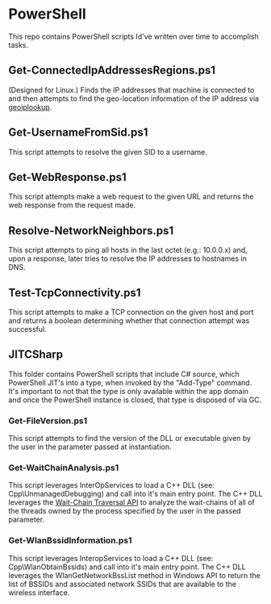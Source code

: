 # PowerShell
This repo contains PowerShell scripts Id've written over time to accomplish tasks.

## Get-ConnectedIpAddressesRegions.ps1
(Designed for Linux.) Finds the IP addresses that machine is connected to and then attempts to find the geo-location information of the IP address via [geoiplookup](https://linux.die.net/man/1/geoiplookup).

## Get-UsernameFromSid.ps1
This script attempts to resolve the given SID to a username.

## Get-WebResponse.ps1
This script attempts make a web request to the given URL and returns the web response from the request made.

## Resolve-NetworkNeighbors.ps1
This script attempts to ping all hosts in the last octet (e.g.: 10.0.0.x) and, upon a response, later tries to resolve the IP addresses to hostnames in DNS.

## Test-TcpConnectivity.ps1
This script attempts to make a TCP connection on the given host and port and returns a boolean determining whether that connection attempt was successful.

## JITCSharp
This folder contains PowerShell scripts that include C# source, which PowerShell JIT's into a type, when invoked by the "Add-Type" command. It's important to not that the type is only available within the app domain and once the PowerShell instance is closed, that type is disposed of via GC.

### Get-FileVersion.ps1
This script attempts to find the version of the DLL or executable given by the user in the parameter passed at instantiation.

### Get-WaitChainAnalysis.ps1
This script leverages InterOpServices to load a C++ DLL (see: Cpp\UnmanagedDebugging\) and call into it's main entry point. The C++ DLL leverages the [Wait-Chain Traversal API](https://docs.microsoft.com/en-us/windows/desktop/Debug/wait-chain-traversal) to analyze the wait-chains of all of the threads owned by the process specified by the user in the passed parameter.

### Get-WlanBssidInformation.ps1
This script leverages InteropServices to load a C++ DLL (see: Cpp\WlanObtainBssids) and call into it's main entry point. The C++ DLL leverages the WlanGetNetworkBssList method in Windows API to return the list of BSSIDs and associated network SSIDs that are available to the wireless interface.

